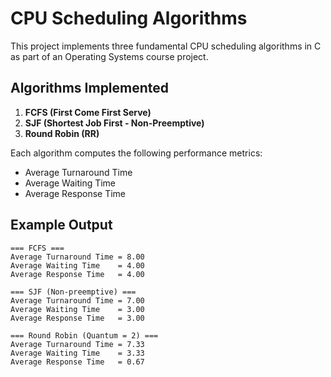 # CPU Scheduling Algorithms

This project implements three fundamental CPU scheduling algorithms in C as part of an Operating Systems course project.

## Algorithms Implemented

1. **FCFS (First Come First Serve)**
2. **SJF (Shortest Job First - Non-Preemptive)**
3. **Round Robin (RR)**

Each algorithm computes the following performance metrics:
- Average Turnaround Time
- Average Waiting Time
- Average Response Time


## Example Output 

```
=== FCFS ===
Average Turnaround Time = 8.00
Average Waiting Time    = 4.00
Average Response Time   = 4.00

=== SJF (Non-preemptive) ===
Average Turnaround Time = 7.00
Average Waiting Time    = 3.00
Average Response Time   = 3.00

=== Round Robin (Quantum = 2) ===
Average Turnaround Time = 7.33
Average Waiting Time    = 3.33
Average Response Time   = 0.67

```